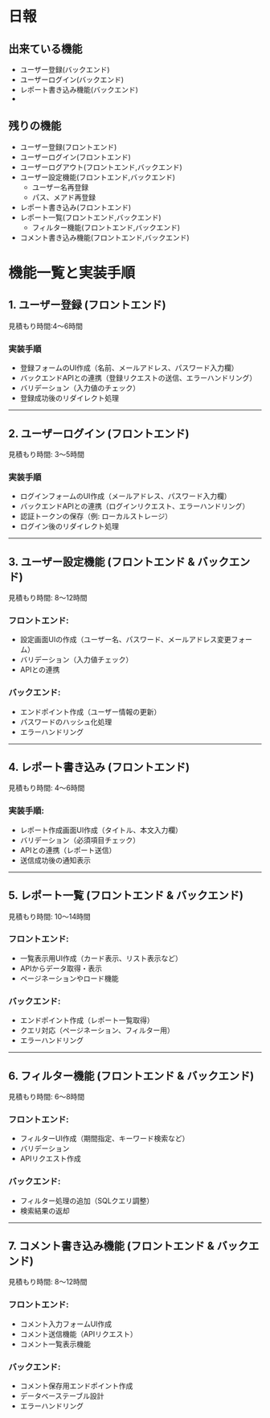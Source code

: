 # 日報
## 出来ている機能
- ユーザー登録(バックエンド)
- ユーザーログイン(バックエンド)
- レポート書き込み機能(バックエンド)
- 

## 残りの機能
- ユーザー登録(フロントエンド)
- ユーザーログイン(フロントエンド)
- ユーザーログアウト(フロントエンド,バックエンド)
- ユーザー設定機能(フロントエンド,バックエンド)
  - ユーザー名再登録
  - パス、メアド再登録
- レポート書き込み(フロントエンド)
- レポート一覧(フロントエンド,バックエンド)
  - フィルター機能(フロントエンド,バックエンド)
- コメント書き込み機能(フロントエンド,バックエンド)

# 機能一覧と実装手順

## 1. ユーザー登録 (フロントエンド)
見積もり時間:4〜6時間  

### 実装手順
- 登録フォームのUI作成（名前、メールアドレス、パスワード入力欄）  
- バックエンドAPIとの連携（登録リクエストの送信、エラーハンドリング）  
- バリデーション（入力値のチェック）  
- 登録成功後のリダイレクト処理  

---

## 2. ユーザーログイン (フロントエンド)
見積もり時間: 3〜5時間  

### 実装手順  
- ログインフォームのUI作成（メールアドレス、パスワード入力欄）  
- バックエンドAPIとの連携（ログインリクエスト、エラーハンドリング）  
- 認証トークンの保存（例: ローカルストレージ）  
- ログイン後のリダイレクト処理  

---

## 3. ユーザー設定機能 (フロントエンド & バックエンド)
見積もり時間: 8〜12時間  

### フロントエンド: 
- 設定画面UIの作成（ユーザー名、パスワード、メールアドレス変更フォーム）  
- バリデーション（入力値チェック）  
- APIとの連携  

### バックエンド:  
- エンドポイント作成（ユーザー情報の更新）  
- パスワードのハッシュ化処理  
- エラーハンドリング  

---

## 4. レポート書き込み (フロントエンド)
見積もり時間: 4〜6時間  

### 実装手順:  
- レポート作成画面UI作成（タイトル、本文入力欄）  
- バリデーション（必須項目チェック）  
- APIとの連携（レポート送信）  
- 送信成功後の通知表示  

---

## 5. レポート一覧 (フロントエンド & バックエンド)
見積もり時間: 10〜14時間  

### フロントエンド:  
- 一覧表示用UI作成（カード表示、リスト表示など）  
- APIからデータ取得・表示  
- ページネーションやロード機能  

### バックエンド:  
- エンドポイント作成（レポート一覧取得）  
- クエリ対応（ページネーション、フィルター用）  
- エラーハンドリング  

---

## 6. フィルター機能 (フロントエンド & バックエンド)
見積もり時間: 6〜8時間  

### フロントエンド:  
- フィルターUI作成（期間指定、キーワード検索など）  
- バリデーション  
- APIリクエスト作成  

### バックエンド:  
- フィルター処理の追加（SQLクエリ調整）  
- 検索結果の返却  

---

## 7. コメント書き込み機能 (フロントエンド & バックエンド)
見積もり時間: 8〜12時間  

### フロントエンド:  
- コメント入力フォームUI作成  
- コメント送信機能（APIリクエスト）  
- コメント一覧表示機能  

### バックエンド:  
- コメント保存用エンドポイント作成  
- データベーステーブル設計  
- エラーハンドリング  
